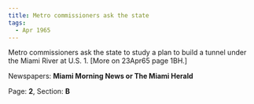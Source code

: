 ```yaml
---  
title: Metro commissioners ask the state  
tags:  
  - Apr 1965  
---  
```

  
Metro commissioners ask the state to study a plan to build a tunnel under the Miami River at U.S. 1. [More on 23Apr65 page 1BH.]  
  
Newspapers: **Miami Morning News or The Miami Herald**  
  
Page: **2**, Section: **B** 
